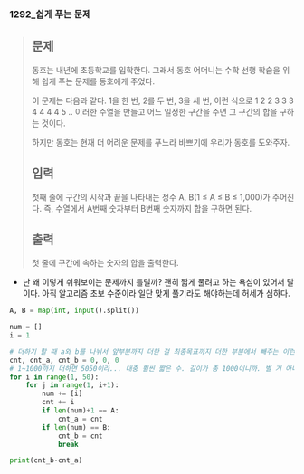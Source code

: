 ### 1292_쉽게 푸는 문제

> ## 문제
>
> 동호는 내년에 초등학교를 입학한다. 그래서 동호 어머니는 수학 선행 학습을 위해 쉽게 푸는 문제를 동호에게 주었다.
>
> 이 문제는 다음과 같다. 1을 한 번, 2를 두 번, 3을 세 번, 이런 식으로 1 2 2 3 3 3 4 4 4 4 5 .. 이러한 수열을 만들고 어느 일정한 구간을 주면 그 구간의 합을 구하는 것이다.
>
> 하지만 동호는 현재 더 어려운 문제를 푸느라 바쁘기에 우리가 동호를 도와주자.
>
> ## 입력
>
> 첫째 줄에 구간의 시작과 끝을 나타내는 정수 A, B(1 ≤ A ≤ B ≤ 1,000)가 주어진다. 즉, 수열에서 A번째 숫자부터 B번째 숫자까지 합을 구하면 된다.
>
> ## 출력
>
> 첫 줄에 구간에 속하는 숫자의 합을 출력한다.





- 난 왜 이렇게 쉬워보이는 문제까지 틀릴까? 괜히 짧게 풀려고 하는 욕심이 있어서 탈이다. 아직 알고리즘 초보 수준이라 일단 맞게 풀기라도 해야하는데 허세가 심하다.

```python
A, B = map(int, input().split())

num = []
i = 1

# 더하기 할 때 a와 b를 나눠서 앞부분까지 더한 걸 최종목표까지 더한 부분에서 빼주는 이런 아이디어를 왜 생각 못해낼까 난??
cnt, cnt_a, cnt_b = 0, 0, 0
# 1~1000까지 더하면 5050이라... 대충 훨씬 짧은 수. 길이가 총 1000이니까. 별 거 아니지만 앞에서 숫자를 str로 해서 리스트 대신 문자열을 사용하려고 했는데 생각해보니까 두자리 숫자면 두 자리를 차지해버려서 실패했다. 그냥 리스트나 쓰자!
for i in range(1, 50):
    for j in range(1, i+1):
        num += [i]
        cnt += i
        if len(num)+1 == A:
            cnt_a = cnt
        if len(num) == B:
            cnt_b = cnt
            break

print(cnt_b-cnt_a)
```

